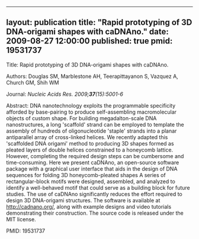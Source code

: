 
---
layout: publication
title:  "Rapid prototyping of 3D DNA-origami shapes with caDNAno."
date:   2009-08-27 12:00:00
published: true
pmid: 19531737
---

Title: Rapid prototyping of 3D DNA-origami shapes with caDNAno.

Authors: Douglas SM, Marblestone AH, Teerapittayanon S, Vazquez A, Church GM, Shih WM

Journal: *Nucleic Acids Res. 2009;**37**(15):5001-6*

Abstract: DNA nanotechnology exploits the programmable specificity afforded by base-pairing to produce self-assembling macromolecular objects of custom shape. For building megadalton-scale DNA nanostructures, a long 'scaffold' strand can be employed to template the assembly of hundreds of oligonucleotide 'staple' strands into a planar antiparallel array of cross-linked helices. We recently adapted this 'scaffolded DNA origami' method to producing 3D shapes formed as pleated layers of double helices constrained to a honeycomb lattice. However, completing the required design steps can be cumbersome and time-consuming. Here we present caDNAno, an open-source software package with a graphical user interface that aids in the design of DNA sequences for folding 3D honeycomb-pleated shapes A series of rectangular-block motifs were designed, assembled, and analyzed to identify a well-behaved motif that could serve as a building block for future studies. The use of caDNAno significantly reduces the effort required to design 3D DNA-origami structures. The software is available at http://cadnano.org/, along with example designs and video tutorials demonstrating their construction. The source code is released under the MIT license.

PMID: 19531737

